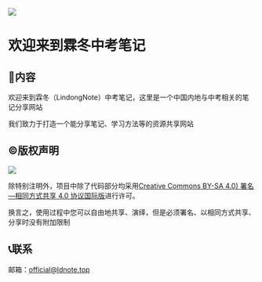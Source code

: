 ![](https://raw.githubusercontent.com/lindongnote/lindong-junior-note/refs/heads/main/docs/public/logo2.png)

# 欢迎来到霖冬中考笔记

## 📖内容

欢迎来到霖冬（LindongNote）中考笔记，这里是一个中国内地与中考相关的笔记分享网站

我们致力于打造一个能分享笔记、学习方法等的资源共享网站

## ©️版权声明

![](https://mirrors.creativecommons.org/presskit/buttons/88x31/svg/by-sa.svg)

除特别注明外，项目中除了代码部分均采用[Creative Commons BY-SA 4.0) 署名—相同方式共享 4.0 协议国际版](https://github.com/lindongnote/lindong-junior-note/blob/main/LICENSE)进行许可。

换言之，使用过程中您可以自由地共享、演绎，但是必须署名、以相同方式共享、分享时没有附加限制

## 📞联系

邮箱：[official@ldnote.top](mailto:official@ldnote.top)

